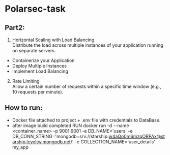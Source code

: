 # Polarsec-task
## Part2:
1. Horizontal Scaling with Load Balancing. <br/>
Distribute the load across multiple instances of your application running on separate servers.
- Containerize your Application
- Deploy Multiple Instances
- Implement Load Balancing
2. Rate Limiting <br/>
Allow a certain number of requests within a specific time window (e.g., 10 requests per minute).

## How to run:
- Docker file attached to project + .env file with credentials to DataBase.
- after image build completed RUN
docker run -d --name <container_name> -p 9001:9001 -e DB_NAME='users' -e DB_CONN_STRING='mongodb+srv://starship:w4aQo0m6mzqORPAx@starship.lcyoltw.mongodb.net/' -e COLLECTION_NAME='user_details' my_app